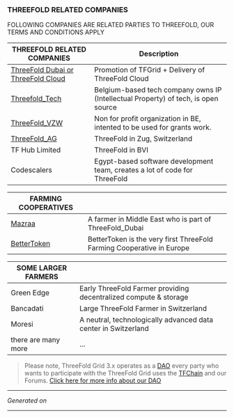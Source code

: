 ### THREEFOLD RELATED COMPANIES

FOLLOWING COMPANIES ARE RELATED PARTIES TO THREEFOLD, OUR TERMS AND CONDITIONS APPLY 

| THREEFOLD RELATED COMPANIES                                     | Description                                                                        |
| --------------------------------------------------------------- | ---------------------------------------------------------------------------------- |
| [ThreeFold Dubai or ThreeFold Cloud](./threefold_dubai.md) | Promotion of TFGrid + Delivery of ThreeFold Cloud                                  |
| [Threefold_Tech](./threefold_tech.md)                      | Belgium-based tech company owns IP (Intellectual Property) of tech, is open source |
| [ThreeFold_VZW](./threefold_vzw.md)                        | Non for profit organization in BE, intented to be used for grants work.            |
| [ThreeFold_AG](./threefold_ag.md)                          | ThreeFold in Zug, Switzerland                                                      |
| TF Hub Limited                                                  | ThreeFold in BVI                                                                   |
| Codescalers                                                     | Egypt-based software development team, creates a lot of code for ThreeFold         |


| FARMING COOPERATIVES                 |                                                  |
| ------------------------------------ | ------------------------------------------------ |
| [Mazraa](./mazraa.md)           | A farmer in Middle East who is part of ThreeFold_Dubai |
| [BetterToken](./bettertoken.md) | BetterToken is the very first ThreeFold Farming Cooperative in Europe        |


| SOME LARGER FARMERS |                                                                  |
| ------------------- | ---------------------------------------------------------------- |
| Green Edge          | Early ThreeFold Farmer providing decentralized compute & storage |
| Bancadati           | Large ThreeFold Farmer in Switzerland                            |
| Moresi              | A neutral, technologically advanced data center in Switzerland   |
| there are many more | ...                                                              |

> Please note, ThreeFold Grid 3.x operates as a [DAO](./dao/dao.md) every party who wants to participate with the ThreeFold Grid uses the [TFChain](./tfchain.md) and our Forums.
> [Click here for more info about our DAO](./dao/tfdao.md)

***
*Generated on*

<p id="threefold_companies0_datetime"></p>

<script>
  // Get current date and time
  var now = new Date();
  var threefold_companies0_datetime = now.toLocaleString();

  // Insert date and time into HTML
  document.getElementById("threefold_companies0_datetime").innerHTML = threefold_companies0_datetime;

</script>
***
